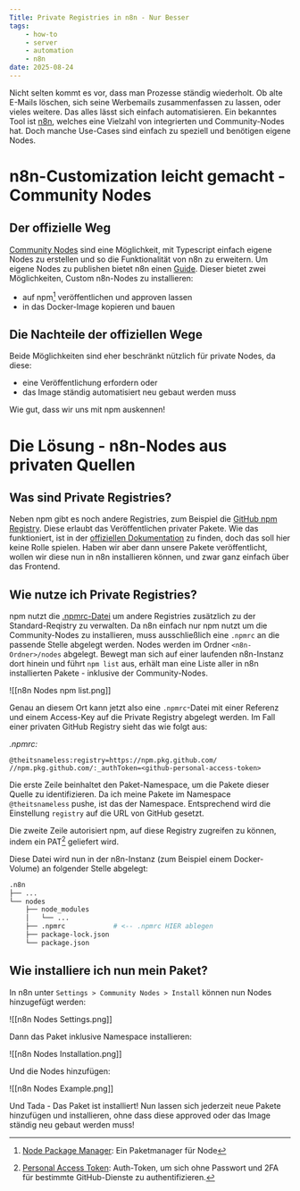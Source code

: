 ```yaml
---
Title: Private Registries in n8n - Nur Besser
tags:
    - how-to
    - server
    - automation
    - n8n
date: 2025-08-24
---
```


Nicht selten kommt es vor, dass man Prozesse ständig wiederholt. Ob alte E-Mails löschen, sich seine Werbemails zusammenfassen zu lassen, oder vieles weitere. Das alles lässt sich einfach automatisieren. Ein bekanntes Tool ist [n8n](https://n8n.io/), welches eine Vielzahl von integrierten und Community-Nodes hat. Doch manche Use-Cases sind einfach zu speziell und benötigen eigene Nodes.

# n8n-Customization leicht gemacht - Community Nodes

## Der offizielle Weg

[Community Nodes](https://docs.n8n.io/integrations/community-nodes/installation/) sind eine Möglichkeit, mit Typescript einfach eigene Nodes zu erstellen und so die Funktionalität von n8n zu erweitern. Um eigene Nodes zu publishen bietet n8n einen [Guide](https://docs.n8n.io/integrations/community-nodes/build-community-nodes). Dieser bietet zwei Möglichkeiten, Custom n8n-Nodes zu installieren:

-   auf npm[^1] veröffentlichen und approven lassen
-   in das Docker-Image kopieren und bauen

## Die Nachteile der offiziellen Wege

Beide Möglichkeiten sind eher beschränkt nützlich für private Nodes, da diese:

-   eine Veröffentlichung erfordern oder
-   das Image ständig automatisiert neu gebaut werden muss

Wie gut, dass wir uns mit npm auskennen!

# Die Lösung - n8n-Nodes aus privaten Quellen

## Was sind Private Registries?

Neben npm gibt es noch andere Registries, zum Beispiel die [GitHub npm Registry](https://docs.github.com/en/packages/working-with-a-github-packages-registry/working-with-the-npm-registry). Diese erlaubt das Veröffentlichen privater Pakete. Wie das funktioniert, ist in der [offiziellen Dokumentation](https://docs.github.com/en/packages/working-with-a-github-packages-registry/working-with-the-npm-registry#publishing-a-package-using-a-local-npmrc-file) zu finden, doch das soll hier keine Rolle spielen. Haben wir aber dann unsere Pakete veröffentlicht, wollen wir diese nun in n8n installieren können, und zwar ganz einfach über das Frontend.

## Wie nutze ich Private Registries?

npm nutzt die [.npmrc-Datei](https://docs.npmjs.com/cli/v9/configuring-npm/npmrc) um andere Registries zusätzlich zu der Standard-Reqistry zu verwalten. Da n8n einfach nur npm nutzt um die Community-Nodes zu installieren, muss ausschließlich eine `.npmrc` an die passende Stelle abgelegt werden. Nodes werden im Ordner `<n8n-Ordner>/nodes` abgelegt. Bewegt man sich auf einer laufenden n8n-Instanz dort hinein und führt `npm list` aus, erhält man eine Liste aller in n8n installierten Pakete - inklusive der Community-Nodes.

![[n8n Nodes npm list.png]]

Genau an diesem Ort kann jetzt also eine `.npmrc`-Datei mit einer Referenz und einem Access-Key auf die Private Registry abgelegt werden. Im Fall einer privaten GitHub Registry sieht das wie folgt aus:

_.npmrc:_

```npmrc
@theitsnameless:registry=https://npm.pkg.github.com/
//npm.pkg.github.com/:_authToken=<github-personal-access-token>
```

Die erste Zeile beinhaltet den Paket-Namespace, um die Pakete dieser Quelle zu identifizieren. Da ich meine Pakete im Namespace `@theitsnameless` pushe, ist das der Namespace. Entsprechend wird die Einstellung `registry` auf die URL von GitHub gesetzt.

Die zweite Zeile autorisiert npm, auf diese Registry zugreifen zu können, indem ein PAT[^2] geliefert wird.

Diese Datei wird nun in der n8n-Instanz (zum Beispiel einem Docker-Volume) an folgender Stelle abgelegt:

```bash
.n8n
├── ...
└── nodes
    ├── node_modules
    │   └── ...
    ├── .npmrc            # <-- .npmrc HIER ablegen
    ├── package-lock.json
    └── package.json
```

## Wie installiere ich nun mein Paket?

In n8n unter `Settings > Community Nodes > Install` können nun Nodes hinzugefügt werden:

![[n8n Nodes Settings.png]]

Dann das Paket inklusive Namespace installieren:

![[n8n Nodes Installation.png]]

Und die Nodes hinzufügen:

![[n8n Nodes Example.png]]

Und Tada - Das Paket ist installiert! Nun lassen sich jederzeit neue Pakete hinzufügen und installieren, ohne dass diese approved oder das Image ständig neu gebaut werden muss!

[^1]: [Node Package Manager](https://www.npmjs.com/): Ein Paketmanager für Node
[^2]: [Personal Access Token](https://docs.github.com/en/authentication/keeping-your-account-and-data-secure/managing-your-personal-access-tokens): Auth-Token, um sich ohne Passwort und 2FA für bestimmte GitHub-Dienste zu authentifizieren.
